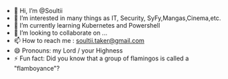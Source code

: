 - 👋 Hi, I’m @Soultii
- 👀 I’m interested in many things as IT, Security, SyFy,Mangas,Cinema,etc.
- 🌱 I’m currently learning Kubernetes and Powershell
- 💞️ I’m looking to collaborate on ...
- 📫 How to reach me : soultii.taker@gmail.com
- 😄 Pronouns: my Lord / your Highness
- ⚡ Fun fact: Did you know that a group of flamingos is called a "flamboyance"?

<!---
Soultii/Soultii is a ✨ special ✨ repository because its `README.md` (this file) appears on your GitHub profile.
You can click the Preview link to take a look at your changes.
--->
